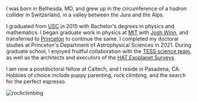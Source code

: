 [comment]: <>  (# bio)

I was born in Bethesda, MD, and grew up in the circumference of a hadron
collider in Switzerland, in a valley between the Jura and the Alps.

I graduated from [USC](https://www.usc.edu/) in 2015 with Bachelor's degrees
in physics and mathematics.  I began graduate work in physics at
[MIT](https://www.mit.edu/)  with [Josh
Winn](https://scholar.princeton.edu/jwinn/home), and transferred to
[Princeton](https://web.astro.princeton.edu/) to continue the same.  I
completed my doctoral studies at Princeton's Department of Astrophysical
Sciences in 2021.  During graduate school, I enjoyed fruitful collaboration
with the [TESS science team](https://tess.mit.edu/team/the-tess-science-team/),
as well as the architects and executors of the [HAT Exoplanet
Surveys](https://hatsurveys.org/).  

I am now a postdoctoral fellow at Caltech, and I reside in Pasadena, CA.
Hobbies of choice include puppy parenting, rock climbing, and the search for
the perfect espresso.

![rockclimbing](/images/rock_cropped.png)
